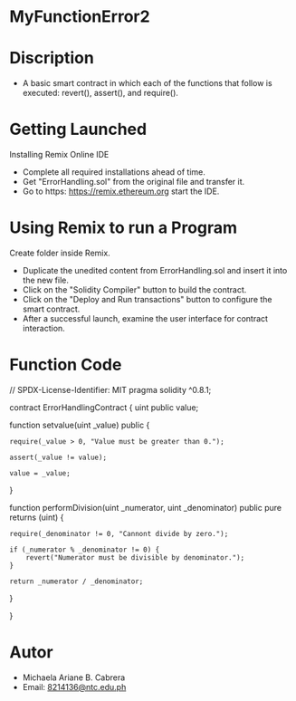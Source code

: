 # MyFunctionError2
# Discription 
* A basic smart contract in which each of the functions that follow is executed: revert(), assert(), and require().

# Getting Launched
Installing Remix Online IDE

* Complete all required installations ahead of time.
* Get "ErrorHandling.sol" from the original file and transfer it.
* Go to https: https://remix.ethereum.org start the IDE.

# Using Remix to run a Program
Create folder inside Remix.

* Duplicate the unedited content from ErrorHandling.sol and insert it into the new file.
* Click on the "Solidity Compiler" button to build the contract.
* Click on the "Deploy and Run transactions" button to configure the smart contract.
* After a successful launch, examine the user interface for contract interaction.

# Function Code

 // SPDX-License-Identifier: MIT
pragma solidity ^0.8.1;

contract ErrorHandlingContract {
  uint public value;

function setvalue(uint _value) public {

    require(_value > 0, "Value must be greater than 0.");

    assert(_value != value);

    value = _value;
  }

 function performDivision(uint _numerator, uint _denominator) public pure returns (uint) {
 
    require(_denominator != 0, "Cannont divide by zero.");

    if (_numerator % _denominator != 0) {
        revert("Numerator must be divisible by denominator.");
    }

    return _numerator / _denominator;
  }
  
}


# Autor
* Michaela Ariane B. Cabrera
* Email: 8214136@ntc.edu.ph

